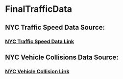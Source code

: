 # FinalTrafficData

## NYC Traffic Speed Data Source:
### [NYC Traffic Speed Data Link](https://data.cityofnewyork.us/Transportation/Real-Time-Traffic-Speed-Data/qkm5-nuaq)

## NYC Vehicle Collisions Data Source:
### [NYC Vehicle Collision Link](https://data.cityofnewyork.us/Public-Safety/NYPD-Motor-Vehicle-Collisions/h9gi-nx95/data)
